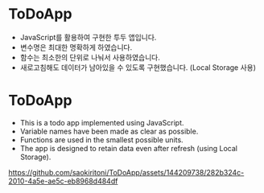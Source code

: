 # ToDoApp
- JavaScript를 활용하여 구현한 투두 앱입니다. 
- 변수명은 최대한 명확하게 하였습니다. 
- 함수는 최소한의 단위로 나눠서 사용하였습니다.
- 새로고침해도 데이터가 남아있을 수 있도록 구현했습니다. (Local Storage 사용)

# ToDoApp
- This is a todo app implemented using JavaScript.
- Variable names have been made as clear as possible.
- Functions are used in the smallest possible units.
- The app is designed to retain data even after refresh (using Local Storage).



https://github.com/saokiritoni/ToDoApp/assets/144209738/282b324c-2010-4a5e-ae5c-eb8968d484df

